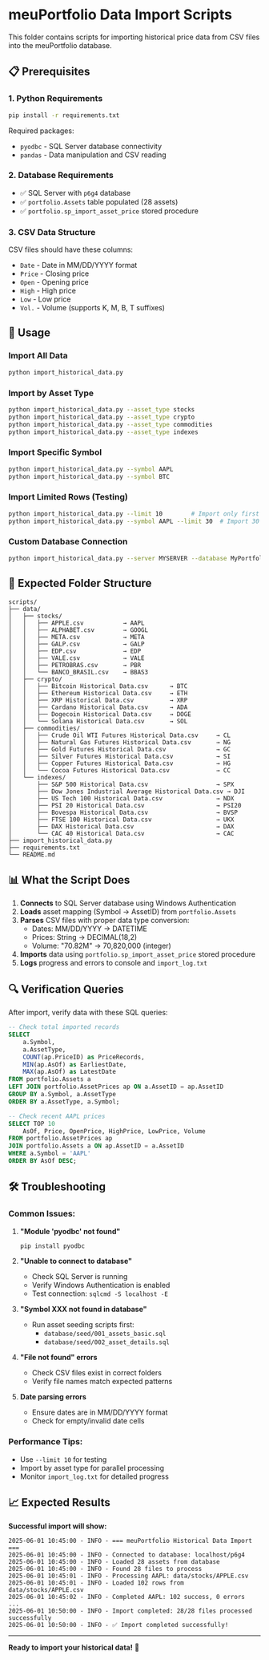 # meuPortfolio Data Import Scripts

This folder contains scripts for importing historical price data from CSV files into the meuPortfolio database.

## 📋 Prerequisites

### **1. Python Requirements**
```bash
pip install -r requirements.txt
```

Required packages:
- `pyodbc` - SQL Server database connectivity
- `pandas` - Data manipulation and CSV reading

### **2. Database Requirements** 
- ✅ SQL Server with `p6g4` database
- ✅ `portfolio.Assets` table populated (28 assets)
- ✅ `portfolio.sp_import_asset_price` stored procedure

### **3. CSV Data Structure**
CSV files should have these columns:
- `Date` - Date in MM/DD/YYYY format
- `Price` - Closing price 
- `Open` - Opening price
- `High` - High price
- `Low` - Low price
- `Vol.` - Volume (supports K, M, B, T suffixes)

## 🚀 Usage

### **Import All Data**
```bash
python import_historical_data.py
```

### **Import by Asset Type**
```bash
python import_historical_data.py --asset_type stocks
python import_historical_data.py --asset_type crypto
python import_historical_data.py --asset_type commodities
python import_historical_data.py --asset_type indexes
```

### **Import Specific Symbol**
```bash
python import_historical_data.py --symbol AAPL
python import_historical_data.py --symbol BTC
```

### **Import Limited Rows (Testing)**
```bash
python import_historical_data.py --limit 10        # Import only first 10 rows per file
python import_historical_data.py --symbol AAPL --limit 30  # Import 30 days of AAPL data
```

### **Custom Database Connection**
```bash
python import_historical_data.py --server MYSERVER --database MyPortfolio
```

## 📁 Expected Folder Structure

```
scripts/
├── data/
│   ├── stocks/
│   │   ├── APPLE.csv           → AAPL
│   │   ├── ALPHABET.csv        → GOOGL
│   │   ├── META.csv            → META
│   │   ├── GALP.csv            → GALP
│   │   ├── EDP.csv             → EDP
│   │   ├── VALE.csv            → VALE
│   │   ├── PETROBRAS.csv       → PBR
│   │   └── BANCO_BRASIL.csv    → BBAS3
│   ├── crypto/
│   │   ├── Bitcoin Historical Data.csv      → BTC
│   │   ├── Ethereum Historical Data.csv     → ETH
│   │   ├── XRP Historical Data.csv          → XRP
│   │   ├── Cardano Historical Data.csv      → ADA
│   │   ├── Dogecoin Historical Data.csv     → DOGE
│   │   └── Solana Historical Data.csv       → SOL
│   ├── commodities/
│   │   ├── Crude Oil WTI Futures Historical Data.csv     → CL
│   │   ├── Natural Gas Futures Historical Data.csv       → NG
│   │   ├── Gold Futures Historical Data.csv              → GC
│   │   ├── Silver Futures Historical Data.csv            → SI
│   │   ├── Copper Futures Historical Data.csv            → HG
│   │   └── Cocoa Futures Historical Data.csv             → CC
│   └── indexes/
│       ├── S&P 500 Historical Data.csv                   → SPX
│       ├── Dow Jones Industrial Average Historical Data.csv → DJI
│       ├── US Tech 100 Historical Data.csv               → NDX
│       ├── PSI 20 Historical Data.csv                    → PSI20
│       ├── Bovespa Historical Data.csv                   → BVSP
│       ├── FTSE 100 Historical Data.csv                  → UKX
│       ├── DAX Historical Data.csv                       → DAX
│       └── CAC 40 Historical Data.csv                    → CAC
├── import_historical_data.py
├── requirements.txt
└── README.md
```

## 📊 What the Script Does

1. **Connects** to SQL Server database using Windows Authentication
2. **Loads** asset mapping (Symbol → AssetID) from `portfolio.Assets`
3. **Parses** CSV files with proper data type conversion:
   - Dates: MM/DD/YYYY → DATETIME
   - Prices: String → DECIMAL(18,2)
   - Volume: "70.82M" → 70,820,000 (integer)
4. **Imports** data using `portfolio.sp_import_asset_price` stored procedure
5. **Logs** progress and errors to console and `import_log.txt`

## 🔍 Verification Queries

After import, verify data with these SQL queries:

```sql
-- Check total imported records
SELECT 
    a.Symbol,
    a.AssetType,
    COUNT(ap.PriceID) as PriceRecords,
    MIN(ap.AsOf) as EarliestDate,
    MAX(ap.AsOf) as LatestDate
FROM portfolio.Assets a
LEFT JOIN portfolio.AssetPrices ap ON a.AssetID = ap.AssetID
GROUP BY a.Symbol, a.AssetType
ORDER BY a.AssetType, a.Symbol;

-- Check recent AAPL prices
SELECT TOP 10 
    AsOf, Price, OpenPrice, HighPrice, LowPrice, Volume
FROM portfolio.AssetPrices ap
JOIN portfolio.Assets a ON ap.AssetID = a.AssetID
WHERE a.Symbol = 'AAPL'
ORDER BY AsOf DESC;
```

## 🛠️ Troubleshooting

### **Common Issues:**

1. **"Module 'pyodbc' not found"**
   ```bash
   pip install pyodbc
   ```

2. **"Unable to connect to database"**
   - Check SQL Server is running
   - Verify Windows Authentication is enabled
   - Test connection: `sqlcmd -S localhost -E`

3. **"Symbol XXX not found in database"** 
   - Run asset seeding scripts first:
     - `database/seed/001_assets_basic.sql`
     - `database/seed/002_asset_details.sql`

4. **"File not found" errors**
   - Check CSV files exist in correct folders
   - Verify file names match expected patterns

5. **Date parsing errors**
   - Ensure dates are in MM/DD/YYYY format
   - Check for empty/invalid date cells

### **Performance Tips:**
- Use `--limit 10` for testing
- Import by asset type for parallel processing
- Monitor `import_log.txt` for detailed progress

## 📈 Expected Results

**Successful import will show:**
```
2025-06-01 10:45:00 - INFO - === meuPortfolio Historical Data Import ===
2025-06-01 10:45:00 - INFO - Connected to database: localhost/p6g4
2025-06-01 10:45:00 - INFO - Loaded 28 assets from database
2025-06-01 10:45:00 - INFO - Found 28 files to process
2025-06-01 10:45:01 - INFO - Processing AAPL: data/stocks/APPLE.csv
2025-06-01 10:45:01 - INFO - Loaded 102 rows from data/stocks/APPLE.csv
2025-06-01 10:45:02 - INFO - Completed AAPL: 102 success, 0 errors
...
2025-06-01 10:50:00 - INFO - Import completed: 28/28 files processed successfully
2025-06-01 10:50:00 - INFO - ✅ Import completed successfully!
```

---

**Ready to import your historical data!** 🚀 